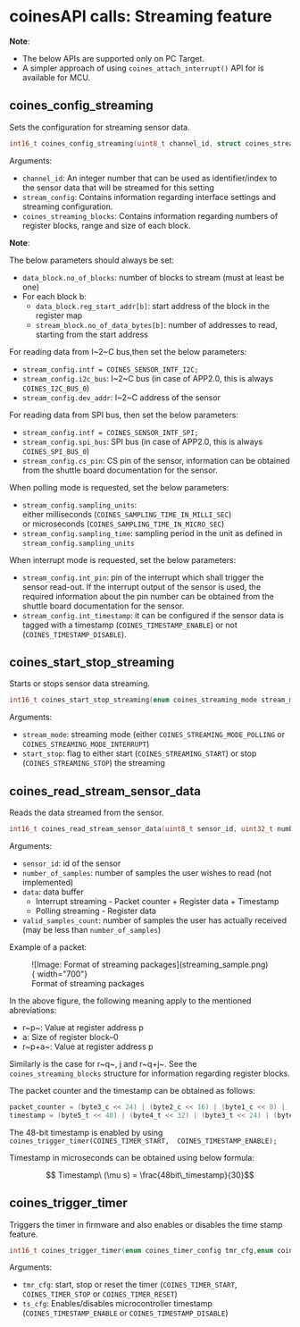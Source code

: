 # coinesAPI calls: Streaming feature

**Note**:

- The below APIs are supported only on PC Target.
- A simpler approach of using `coines_attach_interrupt()` API for is available for MCU.


## coines_config_streaming
Sets the configuration for streaming sensor data.

```C
int16_t coines_config_streaming(uint8_t channel_id, struct coines_streaming_config *stream_config, struct coines_streaming_blocks *data_blocks); 
```

Arguments:

- `channel_id`: An integer number that can be used as identifier/index to the sensor data that will be streamed for this setting
- `stream_config`: Contains information regarding interface settings and streaming configuration.
-  `coines_streaming_blocks`: Contains information regarding numbers of register blocks, range and size of  each block.

**Note**:

The below parameters should always be set:

- `data_block.no_of_blocks`: number of blocks to stream (must at least be one)
- For each block b:
	- `data_block.reg_start_addr[b]`: start address of the block in the register map
	- `stream_block.no_of_data_bytes[b]`: number of addresses to read, starting from the start address

For reading data from I~2~C bus,then set the below parameters:
	
- `stream_config.intf = COINES_SENSOR_INTF_I2C;`
- `stream_config.i2c_bus`: I~2~C bus (in case of APP2.0, this is always `COINES_I2C_BUS_0`)
- `stream_config.dev_addr`: I~2~C address of the sensor

For reading data from SPI bus, then set the below parameters:

- `stream_config.intf = COINES_SENSOR_INTF_SPI;`
- `stream_config.spi_bus`: SPI bus (in case of APP2.0, this is always `COINES_SPI_BUS_0`)
- `stream_config.cs_pin`: CS pin of the sensor, information can be obtained from the shuttle board documentation for the sensor. 

When polling mode is requested, set the below parameters:
- `stream_config.sampling_units`:  
either milliseconds (`COINES_SAMPLING_TIME_IN_MILLI_SEC`)  
or microseconds (`COINES_SAMPLING_TIME_IN_MICRO_SEC`)
- `stream_config.sampling_time`: sampling period in the unit as defined in `stream_config.sampling_units`

When interrupt mode is requested, set the below parameters:

- `stream_config.int_pin`: pin of the interrupt which shall trigger the sensor read-out. If the interrupt output of the sensor is used, the required information about the pin number can be obtained from the shuttle board documentation for the sensor.
- `stream_config.int_timestamp`:  it can be configured if the sensor data is tagged with a timestamp (`COINES_TIMESTAMP_ENABLE`) or not (`COINES_TIMESTAMP_DISABLE`).

## coines_start_stop_streaming
Starts or stops sensor data streaming.

```C
int16_t coines_start_stop_streaming(enum coines_streaming_mode stream_mode, uint8_t start_stop);
```

Arguments:

- `stream_mode`: streaming mode (either `COINES_STREAMING_MODE_POLLING` or  
`COINES_STREAMING_MODE_INTERRUPT`)
- `start_stop`: flag to either start (`COINES_STREAMING_START`) or stop (`COINES_STREAMING_STOP`) the streaming

## coines_read_stream_sensor_data
Reads the data streamed from the sensor.

```C
int16_t coines_read_stream_sensor_data(uint8_t sensor_id, uint32_t number_of_samples, uint8_t *data, uint32_t *valid_samples_count);
```

Arguments:

- `sensor_id`: id of the sensor 
- `number_of_samples`: number of samples the user wishes to read (not implemented)
- `data`: data buffer
	- Interrupt streaming - Packet counter + Register data + Timestamp
	- Polling streaming - Register data
- `valid_samples_count`: number of samples the user has actually received (may be less than `number_of_samples`)

Example of a packet:

<figure markdown>
  ![Image: Format of streaming packages](streaming_sample.png){ width="700"}
  <figcaption>Format of streaming packages</figcaption>
</figure>

In the above figure, the following meaning apply to the mentioned abreviations:

- r~p~: Value at register address p
- a: Size of register block–0
- r~p+a~: Value at register address p

Similarly is the case for r~q~, j and r~q+j~.
See the `coines_streaming_blocks` structure for information regarding register blocks.

The packet counter and the timestamp can be obtained as follows:

```C
packet_counter = (byte3_c << 24) | (byte2_c << 16) | (byte1_c << 8) | (byte0_c);
timestamp = (byte5_t << 40) | (byte4_t << 32) | (byte3_t << 24) | (byte2_t << 16) | (byte1_t << 8) | (byte0_t);
```

The 48-bit timestamp is enabled by using `coines_trigger_timer(COINES_TIMER_START,  COINES_TIMESTAMP_ENABLE);`

Timestamp in microseconds can be obtained using below formula:

$$ Timestamp\ (\mu s) = \frac{48bit\_timestamp}{30}$$

## coines_trigger_timer
Triggers the timer in firmware and also enables or disables the time stamp feature.

```C
int16_t coines_trigger_timer(enum coines_timer_config tmr_cfg,enum coines_time_stamp_config ts_cfg);
```

Arguments:

- `tmr_cfg`: start, stop or reset the timer (`COINES_TIMER_START`, `COINES_TIMER_STOP` or `COINES_TIMER_RESET`) 
- `ts_cfg`: Enables/disables microcontroller timestamp  (`COINES_TIMESTAMP_ENABLE` or `COINES_TIMESTAMP_DISABLE`) 

